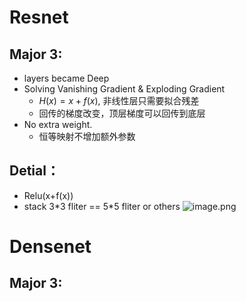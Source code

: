 # Resnet
## Major 3:
- layers became Deep
- Solving Vanishing Gradient & Exploding Gradient
  - $H(x) = x+f(x)$, 非线性层只需要拟合残差
  - 回传的梯度改变，顶层梯度可以回传到底层
- No extra weight.
  - 恒等映射不增加额外参数

## Detial：
- Relu(x+f(x))
- stack 3\*3 fliter == 5\*5 fliter or others 
![image.png](https://i.loli.net/2021/10/12/lU1FB9rwTCsdfjq.png)

# Densenet
## Major 3:

